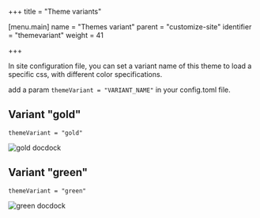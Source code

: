 +++
title = "Theme variants"

[menu.main]
name = "Themes variant"
parent = "customize-site"
identifier = "themevariant"
weight = 41

+++

In site configuration file, you can set a variant name of this theme to load a specific css, with different color specifications.

add a param `themeVariant = "VARIANT_NAME"` in your config.toml file.



## Variant "gold"
`themeVariant = "gold"`

![gold docdock](/variant-gold.png)

## Variant "green"
`themeVariant = "green"`

![green docdock](/variant-green.png)